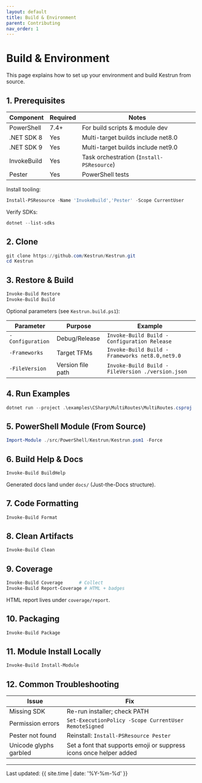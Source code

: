 ```yaml
---
layout: default
title: Build & Environment
parent: Contributing
nav_order: 1
---
```


# Build & Environment

This page explains how to set up your environment and build Kestrun from source.

## 1. Prerequisites

| Component | Required | Notes |
|-----------|----------|-------|
| PowerShell | 7.4+ | For build scripts & module dev |
| .NET SDK 8 | Yes | Multi-target builds include net8.0 |
| .NET SDK 9 | Yes | Multi-target builds include net9.0 |
| InvokeBuild | Yes | Task orchestration (`Install-PSResource`) |
| Pester | Yes | PowerShell tests |

Install tooling:

```powershell
Install-PSResource -Name 'InvokeBuild','Pester' -Scope CurrentUser
```

Verify SDKs:

```powershell
dotnet --list-sdks
```

## 2. Clone

```powershell
git clone https://github.com/Kestrun/Kestrun.git
cd Kestrun
```

## 3. Restore & Build

```powershell
Invoke-Build Restore
Invoke-Build Build
```

Optional parameters (see `Kestrun.build.ps1`):

| Parameter | Purpose | Example |
|-----------|---------|---------|
| `-Configuration` | Debug/Release | `Invoke-Build Build -Configuration Release` |
| `-Frameworks` | Target TFMs | `Invoke-Build Build -Frameworks net8.0,net9.0` |
| `-FileVersion` | Version file path | `Invoke-Build Build -FileVersion ./version.json` |

## 4. Run Examples

```powershell
dotnet run --project .\examples\CSharp\MultiRoutes\MultiRoutes.csproj
```

## 5. PowerShell Module (From Source)

```powershell
Import-Module ./src/PowerShell/Kestrun/Kestrun.psm1 -Force
```

## 6. Build Help & Docs

```powershell
Invoke-Build BuildHelp
```

Generated docs land under `docs/` (Just-the-Docs structure).

## 7. Code Formatting

```powershell
Invoke-Build Format
```

## 8. Clean Artifacts

```powershell
Invoke-Build Clean
```

## 9. Coverage

```powershell
Invoke-Build Coverage      # Collect
Invoke-Build Report-Coverage # HTML + badges
```

HTML report lives under `coverage/report`.

## 10. Packaging

```powershell
Invoke-Build Package
```

## 11. Module Install Locally

```powershell
Invoke-Build Install-Module
```

## 12. Common Troubleshooting

| Issue | Fix |
|-------|-----|
| Missing SDK | Re-run installer; check PATH |
| Permission errors | `Set-ExecutionPolicy -Scope CurrentUser RemoteSigned` |
| Pester not found | Reinstall: `Install-PSResource Pester` |
| Unicode glyphs garbled | Set a font that supports emoji or suppress icons once helper added |

---
Last updated: {{ site.time | date: '%Y-%m-%d' }}
